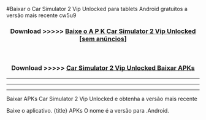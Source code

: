 #Baixar o Car Simulator 2 Vip Unlocked   para tablets Android gratuitos a versão mais recente cw5u9


<div align="center">
<h3>Download >>>>> <a href="https://pt-web.web.app/?pt= Car Simulator 2 Vip Unlocked ">Baixe o A P K Car Simulator 2 Vip Unlocked  [sem anúncios]</a></h3><br>

<h3>Download >>>>> <a href="https://pt-web.web.app/?pt= Car Simulator 2 Vip Unlocked ">Car Simulator 2 Vip Unlocked  Baixar APKs</a></h3>
</div>

----------------------------------------------------------

----------------------------------------------------------

----------------------------------------------------------

Baixar APKs Car Simulator 2 Vip Unlocked  e obtenha a versão mais recente

Baixe o aplicativo. {title} APKs O nome é a versão para .Android.


